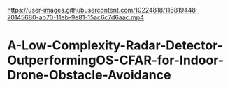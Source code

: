 

https://user-images.githubusercontent.com/10224818/116819448-70145680-ab70-11eb-9e81-15ac6c7d6aac.mp4

# A-Low-Complexity-Radar-Detector-OutperformingOS-CFAR-for-Indoor-Drone-Obstacle-Avoidance
